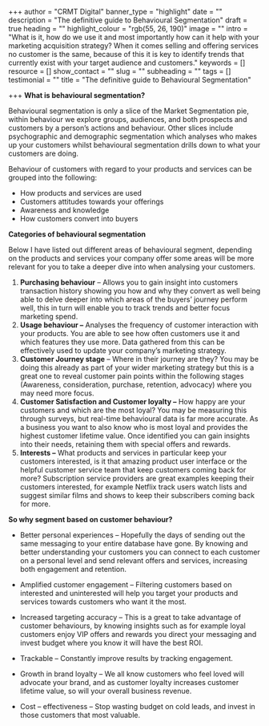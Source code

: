 +++
author = "CRMT Digital"
banner_type = "highlight"
date = ""
description = "The definitive guide to Behavioural Segmentation"
draft = true
heading = ""
highlight_colour = "rgb(55, 26, 190)"
image = ""
intro = "What is it, how do we use it and most importantly how can it help with your marketing acquisition strategy?  When it comes selling and offering services no customer is the same, because of this it is key to identify trends that currently exist with your target audience and customers."
keywords = []
resource = []
show_contact = ""
slug = ""
subheading = ""
tags = []
testimonial = ""
title = "The definitive guide to Behavioural Segmentation"

+++
**What is behavioural segmentation?**

Behavioural segmentation is only a slice of the Market Segmentation pie, within behaviour we explore groups, audiences, and both prospects and customers by a person’s actions and behaviour. Other slices include psychographic and demographic segmentation which analyses who makes up your customers whilst behavioural segmentation drills down to what your customers are doing.

Behaviour of customers with regard to your products and services can be grouped into the following:

* How products and services are used
* Customers attitudes towards your offerings
* Awareness and knowledge
* How customers convert into buyers

**Categories of behavioural segmentation**

Below I have listed out different areas of behavioural segment, depending on the products and services your company offer some areas will be more relevant for you to take a deeper dive into when analysing your customers.

1. **Purchasing behaviour** – Allows you to gain insight into customers transaction history showing you how and why they convert as well being able to delve deeper into which areas of the buyers’ journey perform well, this in turn will enable you to track trends and better focus marketing spend.
2. **Usage behaviour –** Analyses the frequency of customer interaction with your products. You are able to see how often customers use it and which features they use more. Data gathered from this can be effectively used to update your company’s marketing strategy.
3. **Customer Journey stage** – Where in their journey are they? You may be doing this already as part of your wider marketing strategy but this is a great one to reveal customer pain points within the following stages (Awareness, consideration, purchase, retention, advocacy) where you may need more focus.
4. **Customer Satisfaction and Customer loyalty –** How happy are your customers and which are the most loyal? You may be measuring this through surveys, but real-time behavioural data is far more accurate. As a business you want to also know who is most loyal and provides the highest customer lifetime value. Once identified you can gain insights into their needs, retaining them with special offers and rewards.
5. **Interests –** What products and services in particular keep your customers interested, is it that amazing product user interface or the helpful customer service team that keep customers coming back for more? Subscription service providers are great examples keeping their customers interested, for example Netflix track users watch lists and suggest similar films and shows to keep their subscribers coming back for more.

**So why segment based on customer behaviour?**

* Better personal experiences – Hopefully the days of sending out the same messaging to your entire database have gone. By knowing and better understanding your customers you can connect to each customer on a personal level and send relevant offers and services, increasing both engagement and retention.
* Amplified customer engagement – Filtering customers based on interested and uninterested will help you target your products and services towards customers who want it the most.


* Increased targeting accuracy – This is a great to take advantage of customer behaviours, by knowing insights such as for example loyal customers enjoy VIP offers and rewards you direct your messaging and invest budget where you know it will have the best ROI.


* Trackable – Constantly improve results by tracking engagement.


* Growth in brand loyalty – We all know customers who feel loved will advocate your brand, and as customer loyalty increases customer lifetime value, so will your overall business revenue.


* Cost – effectiveness – Stop wasting budget on cold leads, and invest in those customers that most valuable.